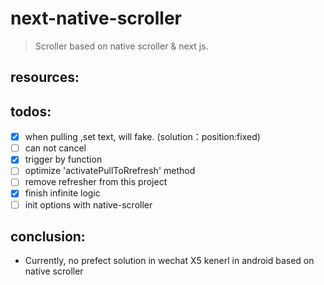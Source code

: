 # next-native-scroller
> Scroller based on native scroller &amp; next js.


## resources:

## todos:
- [x] when pulling ,set text, will fake. (solution：position:fixed)
- [ ] can not cancel
- [x] trigger by function
- [ ] optimize 'activatePullToRrefresh' method
- [ ] remove refresher from this project
- [x] finish infinite logic
- [ ] init options with native-scroller

## conclusion:
+ Currently, no prefect solution in wechat X5 kenerl in android based on native scroller

